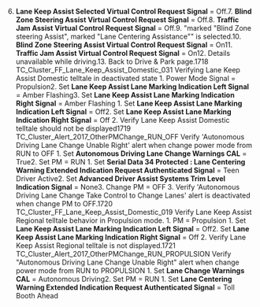 6. **Lane Keep Assist Selected Virtual Control Request Signal** = Off.7. **Blind Zone Steering Assist Virtual Control Request Signal** = Off.8. **Traffic Jam Assist Virtual Control Request Signal** = Off.9. "marked "Blind Zone steering Assist", marked "Lane Centering Assistance"" is selected.10. **Blind Zone Steering Assist Virtual Control Request Signal** = On11. **Traffic Jam Assist Virtual Control Request Signal** = On12. Details unavailable while driving.13. Back to Drive & Park page.1718 TC_Cluster_FF_Lane_Keep_Assist_Domestic_031 Verifying Lane Keep Assist Domestic telltale in deactivated state 1. Power Mode Signal = Propulsion2. Set **Lane Keep Assist Lane Marking Indication Left Signal** = Amber Flashing3. Set **Lane Keep Assist Lane Marking Indication Right Signal** = Amber Flashing 1. Set **Lane Keep Assist Lane Marking Indication Left Signal** = Off2. Set **Lane Keep Assist Lane Marking Indication Right Signal** = Off 2. Verify Lane Keep Assist Domestic telltale should not be displayed1719 TC_Cluster_Alert_2017_OtherPMChange_RUN_OFF Verify 'Autonomous Driving Lane Change Unable Right' alert when change power mode from RUN to OFF 1. Set **Autonomous Driving Lane Change Warnings CAL** = True2. Set PM = RUN 1. Set **Serial Data 34 Protected : Lane Centering Warning Extended Indication Request Authenticated Signal** = Teen Driver Active2. Set **Advanced Driver Assist Systems Trim Level Indication Signal** = None3. Change PM = OFF 3. Verify 'Autonomous Driving Lane Change Take Control to Change Lanes' alert is deactivated when change PM to OFF.1720 TC_Cluster_FF_Lane_Keep_Assist_Domestic_019 Verify Lane Keep Assist Regional telltale behavior in Propulsion mode. 1. PM = Propulsion 1. Set **Lane Keep Assist Lane Marking Indication Left Signal** = Off2. Set **Lane Keep Assist Lane Marking Indication Right Signal** = Off 2. Verify Lane Keep Assist Regional telltale is not displayed.1721 TC_Cluster_Alert_2017_OtherPMChange_RUN_PROPULSION Verify "Autonomous Driving Lane Change Unable Right" alert when change power mode from RUN to PROPULSION 1. Set **Lane Change Warnings CAL** = Autonomous Driving2. Set PM = RUN 1. Set **Lane Centering Warning Extended Indication Request Authenticated Signal** = Toll Booth Ahead